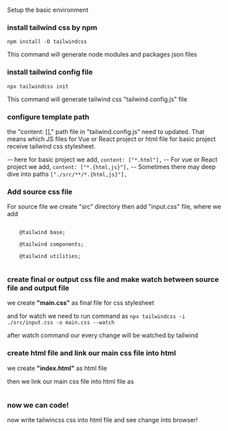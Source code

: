 Setup the basic environment

### install tailwind css by npm 
<code>npm install -D tailwindcss</code>

This command will generate node modules and packages json files

### install tailwind config file
<code>npx tailwindcss init</code>

This command will generate tailwind css "tailwind.config.js" file

### configure template path
the "content: []," path file in "tailwind.config.js" need to updated. That means which JS files for Vue or React project or html file for basic project receive tailwind css stylesheet.

-- here for basic project we add, ```content: ["*.html"],```
-- For vue or React project we add, ```content: ["*.{html,js}"],```
-- Sometimes there may deep dive into paths ```["./src/**/*.{html,js}"],```

### Add source css file 
For source file we create "src" directory then add "input.css" file, where we add 

<code>
    @tailwind base; </br>
    @tailwind components; </br>
    @tailwind utilities; </br>
</code>

### create final or output css file and make watch between source file and output file

we create **"main.css"** as final file for css stylesheet

and for watch we need to run command as <code>npx tailwindcss -i ./src/input.css -o main.css --watch</code>

after watch command our every change will be watched by tailwind

### create html file and link our main css file into html 

we create **"index.html"** as html file

then we link our main css file into html file as 
<code> <link rel="stylesheet" href="main.css"> </code>

### now we can code! 
now write tailwincss css into html file and see change into browser! 